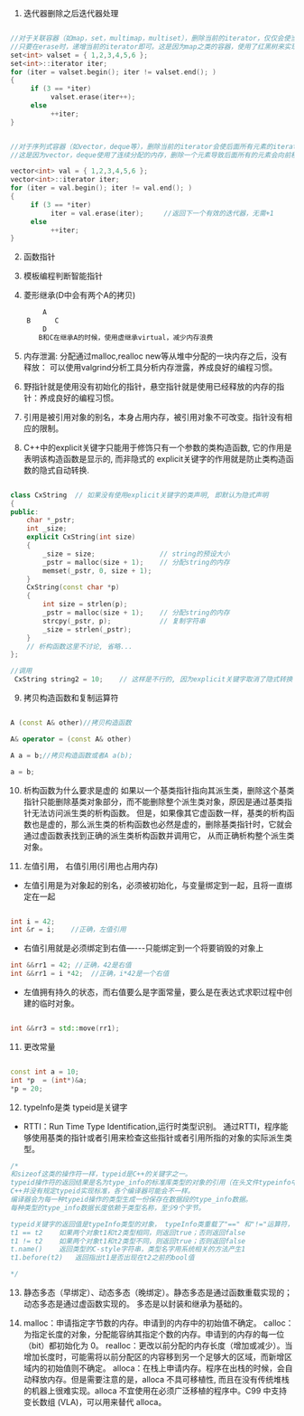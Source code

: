 1. 迭代器删除之后迭代器处理

```c

//对于关联容器（如map，set，multimap，multiset），删除当前的iterator，仅仅会使当前的iterator失效，
//只要在erase时，递增当前的iterator即可。这是因为map之类的容器，使用了红黑树来实现，插入，删除一个结点不会对其他结点造成影响。使用方式如下例子
set<int> valset = { 1,2,3,4,5,6 };
set<int>::iterator iter;
for (iter = valset.begin(); iter != valset.end(); )
{
     if (3 == *iter)
          valset.erase(iter++);
     else
          ++iter;
}


//对于序列式容器（如vector，deque等），删除当前的iterator会使后面所有元素的iterator都失效。
//这是因为vector，deque使用了连续分配的内存，删除一个元素导致后面所有的元素会向前移动一个位置。不过erase方法可以返回下一个有效的iterator

vector<int> val = { 1,2,3,4,5,6 };
vector<int>::iterator iter;
for (iter = val.begin(); iter != val.end(); )
{
     if (3 == *iter)
          iter = val.erase(iter);     //返回下一个有效的迭代器，无需+1
     else
          ++iter;
}
```
2. 函数指针
3. 模板编程判断智能指针

4. 菱形继承(D中会有两个A的拷贝)
```c
        A
    B      C
        D
       B和C在继承A的时候，使用虚继承virtual，减少内存浪费
```
5. 内存泄漏: 分配通过malloc,realloc new等从堆中分配的一块内存之后，没有释放： 可以使用valgrind分析工具分析内存泄露，养成良好的编程习惯。

6. 野指针就是使用没有初始化的指针，悬空指针就是使用已经释放的内存的指针：养成良好的编程习惯。

7. 引用是被引用对象的别名，本身占用内存，被引用对象不可改变。指针没有相应的限制。

8. C++中的explicit关键字只能用于修饰只有一个参数的类构造函数, 它的作用是表明该构造函数是显示的, 而非隐式的
explicit关键字的作用就是防止类构造函数的隐式自动转换.

```cpp

class CxString  // 如果没有使用explicit关键字的类声明, 即默认为隐式声明  
{  
public:  
    char *_pstr;  
    int _size;  
    explicit CxString(int size)  
    {  
        _size = size;                // string的预设大小  
        _pstr = malloc(size + 1);    // 分配string的内存  
        memset(_pstr, 0, size + 1);  
    }  
    CxString(const char *p)  
    {  
        int size = strlen(p);  
        _pstr = malloc(size + 1);    // 分配string的内存  
        strcpy(_pstr, p);            // 复制字符串  
        _size = strlen(_pstr);  
    }  
    // 析构函数这里不讨论, 省略...  
};  

//调用
 CxString string2 = 10;    // 这样是不行的, 因为explicit关键字取消了隐式转换 ,有隐式转换则可以这么做，表示size = 10；

```

9. 拷贝构造函数和复制运算符
```cpp

A (const A& other)//拷贝构造函数

A& operator = (const A& other)

A a = b;//拷贝构造函数或者A a(b);

a = b;

```
10. 析构函数为什么要求是虚的
如果以一个基类指针指向其派生类，删除这个基类指针只能删除基类对象部分，而不能删除整个派生类对象，原因是通过基类指针无法访问派生类的析构函数。
但是，如果像其它虚函数一样，基类的析构函数也是虚的，那么派生类的析构函数也必然是虚的，删除基类指针时，它就会通过虚函数表找到正确的派生类析构函数并调用它，
从而正确析构整个派生类对象。


11. 左值引用， 右值引用(引用也占用内存)
* 左值引用是为对象起的别名，必须被初始化，与变量绑定到一起，且将一直绑定在一起
```cpp

int i = 42;
int &r = i;    //正确，左值引用
```
* 右值引用就是必须绑定到右值—---只能绑定到一个将要销毁的对象上
```cpp
int &&rr1 = 42; //正确，42是右值
int &&rr1 = i *42;  //正确，i*42是一个右值

```
* 左值拥有持久的状态，而右值要么是字面常量，要么是在表达式求职过程中创建的临时对象。
```cpp

int &&rr3 = std::move(rr1);
```

11. 更改常量
```cpp

const int a = 10;
int *p  = (int*)&a;
*p = 20;
```

12. typeInfo是类 typeid是关键字
* RTTI：Run Time Type Identification,运行时类型识别。
通过RTTI，程序能够使用基类的指针或者引用来检查这些指针或者引用所指的对象的实际派生类型。
```c
/*
和sizeof这类的操作符一样，typeid是C++的关键字之一。
typeid操作符的返回结果是名为type_info的标准库类型的对象的引用（在头文件typeinfo中定义）
C++并没有规定typeid实现标准，各个编译器可能会不一样。
编译器会为每一种typeid操作的类型生成一份保存在数据段的type_info数据。
每种类型的type_info数据长度依赖于类型名称，至少9个字节。

typeid关键字的返回值是typeInfo类型的对象， typeInfo类重载了"==" 和"!="运算符， 实现name函数：
t1 == t2	如果两个对象t1和t2类型相同，则返回true；否则返回false
t1 != t2	如果两个对象t1和t2类型不同，则返回true；否则返回false
t.name()	返回类型的C-style字符串，类型名字用系统相关的方法产生1
t1.before(t2)	返回指出t1是否出现在t2之前的bool值

*/
```
13. 静态多态（早绑定）、动态多态（晚绑定）。静态多态是通过函数重载实现的；动态多态是通过虚函数实现的。
多态是以封装和继承为基础的。

14. malloc：申请指定字节数的内存。申请到的内存中的初始值不确定。
calloc：为指定长度的对象，分配能容纳其指定个数的内存。申请到的内存的每一位（bit）都初始化为 0。
realloc：更改以前分配的内存长度（增加或减少）。当增加长度时，可能需将以前分配区的内容移到另一个足够大的区域，而新增区域内的初始值则不确定。
alloca：在栈上申请内存。程序在出栈的时候，会自动释放内存。但是需要注意的是，alloca 不具可移植性, 而且在没有传统堆栈的机器上很难实现。alloca 不宜使用在必须广泛移植的程序中。C99 中支持变长数组 (VLA)，可以用来替代 alloca。

